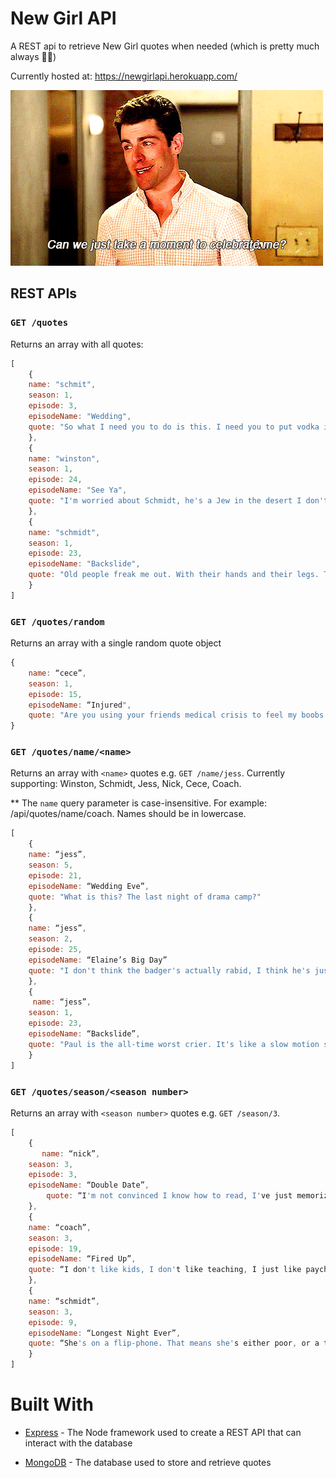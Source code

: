 
# New Girl API

A REST api to retrieve New Girl quotes when needed (which is pretty much always 💁‍♀️)


Currently hosted at: https://newgirlapi.herokuapp.com/ 


![This is an image](https://github.com/zahwah-codes/newgirl-api/blob/55b1dd378dcaf6ea0baadbee04846c268c5c1ee7/giphy.gif)


## REST APIs

### `GET /quotes`
Returns an array with all quotes:
```javascript
[
    {
    name: "schmit",
	season: 1,
    episode: 3,
    episodeName: "Wedding",
    quote: "So what I need you to do is this. I need you to put vodka in a water bottle, ok? Then rendezvous with me in the restroom."
    },
    {
    name: "winston",
    season: 1,
    episode: 24,
    episodeName: "See Ya",
    quote: "I'm worried about Schmidt, he's a Jew in the desert I don't want him to wander."
    },
    {
	name: "schmidt",
	season: 1,
  	episode: 23,
    episodeName: "Backslide",
    quote: "Old people freak me out. With their hands and their legs. They're like the people version of pleated pants."
    }
]
```

### `GET /quotes/random`
Returns an array with a single random quote object
```javascript
{
    name: “cece”,
	season: 1,
	episode: 15,
	episodeName: “Injured",
    quote: "Are you using your friends medical crisis to feel my boobs with your face?"
}
```

### `GET /quotes/name/<name>`

Returns an array with `<name>` quotes e.g. `GET /name/jess`.
Currently supporting: Winston, Schmidt, Jess, Nick, Cece, Coach.

** The `name` query parameter is case-insensitive. For example: /api/quotes/name/coach. Names should be in lowercase. 

```javascript
[
    {
    name: “jess”,
    season: 5,
	episode: 21,
	episodeName: “Wedding Eve”,
    quote: "What is this? The last night of drama camp?"
    },
    {
    name: “jess”,
    season: 2,
	episode: 25,
	episodeName: “Elaine’s Big Day”
    quote: "I don't think the badger's actually rabid, I think he's just kind of a dick."
    },
    {
     name: “jess”,
    season: 1,
	episode: 23,
	episodeName: “Backslide”,
    quote: "Paul is the all-time worst crier. It's like a slow motion sneeze."  
    }
]
```

### `GET /quotes/season/<season number>`

Returns an array with `<season number>` quotes e.g. `GET /season/3`.

```javascript
[
    {
       name: “nick”,
	season: 3,
	episode: 3,
	episodeName: “Double Date”,
        quote: “I'm not convinced I know how to read, I've just memorized a lot of words.”
    },
    {
    name: “coach”,
	season: 3,
	episode: 19,
	episodeName: “Fired Up”,
	quote: “I don't like kids, I don't like teaching, I just like paychecks.”
    },
    {
    name: “schmidt”,
	season: 3,
	episode: 9,
	episodeName: “Longest Night Ever”,
	quote: “She's on a flip-phone. That means she's either poor, or a time traveler!”
    }
]
```

# Built With

* [Express](https://expressjs.com/) - The Node framework used to create a REST API that can interact with the database

* [MongoDB](https://www.mongodb.com/) - The database used to store and retrieve quotes
